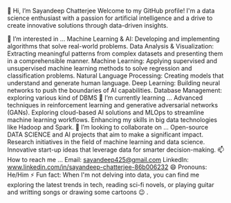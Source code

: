 👋 Hi, I’m Sayandeep Chatterjee
Welcome to my GitHub profile! I'm a data science enthusiast with a passion for artificial intelligence and a drive to create innovative solutions through data-driven insights.

👀 I’m interested in ...
Machine Learning & AI: Developing and implementing algorithms that solve real-world problems.
Data Analysis & Visualization: Extracting meaningful patterns from complex datasets and presenting them in a comprehensible manner.
Machine Learning: Applying supervised and unsupervised machine learning methods to solve regression and classification problems.
Natural Language Processing: Creating models that understand and generate human language.
Deep Learning: Building neural networks to push the boundaries of AI capabilities.
Database Management: exploring various kind of DBMS 
🌱 I’m currently learning ...
Advanced techniques in reinforcement learning and generative adversarial networks (GANs).
Exploring cloud-based AI solutions and MLOps to streamline machine learning workflows.
Enhancing my skills in big data technologies like Hadoop and Spark.
💞️ I’m looking to collaborate on ...
Open-source DATA SCIENCE and  AI projects that aim to make a significant impact.
Research initiatives in the field of machine learning and data science.
Innovative start-up ideas that leverage data for smarter decision-making.
📫 How to reach me ...
Email: sayandeep425@gmail.com
LinkedIn: www.linkedin.com/in/sayandeep-chatterjee-86b006232
😄 Pronouns: He/Him
⚡ Fun fact:
When I'm not delving into data, you can find me exploring the latest trends in tech, reading sci-fi novels, or playing guitar and writting songs or drawing some cartoons 😉 .

<!---
Sayandeep2000/Sayandeep2000 is a ✨ special ✨ repository because its `README.md` (this file) appears on your GitHub profile.
You can click the Preview link to take a look at your changes.
--->
